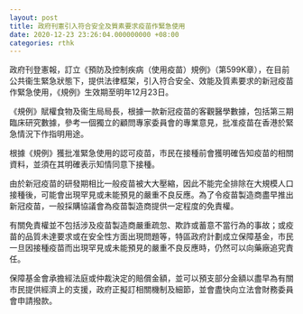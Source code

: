 ```yaml
---
layout: post
title: 政府刊憲引入符合安全及質素要求疫苗作緊急使用
date: 2020-12-23 23:26:04.000000000 +08:00
categories: rthk
---
```


政府刊登憲報，訂立《預防及控制疾病（使用疫苗）規例》（第599K章），在目前公共衞生緊急狀態下，提供法律框架，引入符合安全、效能及質素要求的新冠疫苗作緊急使用，《規例》生效期至明年12月23日。
 
《規例》賦權食物及衞生局局長，根據一款新冠疫苗的客觀醫學數據，包括第三期臨床研究數據，參考一個獨立的顧問專家委員會的專業意見，批准疫苗在香港於緊急情況下作指明用途。
 
根據《規例》獲批准緊急使用的認可疫苗，市民在接種前會獲明確告知疫苗的相關資料，並須在其明確表示知情同意下接種。

由於新冠疫苗的研發期相比一般疫苗被大大壓縮，因此不能完全排除在大規模人口接種後，可能會出現罕見或未能預見的嚴重不良反應。為了令疫苗製造商盡早推出新冠疫苗，一般採購協議會為疫苗製造商提供一定程度的免責權。

有關免責權並不包括涉及疫苗製造商嚴重疏忽、欺詐或蓄意不當行為的事故；或疫苗的品質未達要求或在安全性方面出現問題等，特區政府計劃成立保障基金，市民一旦因接種疫苗而出現罕見或未能預見的嚴重不良反應時，仍然可以向藥廠追究責任。

保障基金會承擔經法庭或仲裁決定的賠償金額，並可以預支部分金額以盡早為有關市民提供經濟上的支援，政府正擬訂相關機制及細節，並會盡快向立法會財務委員會申請撥款。
